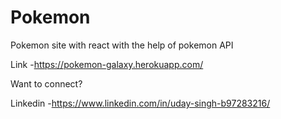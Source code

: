 # Pokemon
Pokemon site with react with the help of pokemon API 


Link -https://pokemon-galaxy.herokuapp.com/

Want to connect?

Linkedin -https://www.linkedin.com/in/uday-singh-b97283216/
